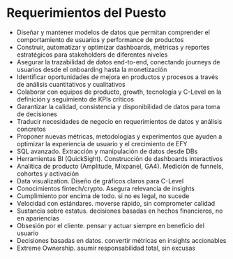 # Requerimientos del Puesto

- Diseñar y mantener modelos de datos que permitan comprender el comportamiento de usuarios y performance de productos
- Construir, automatizar y optimizar dashboards, métricas y reportes estratégicos para stakeholders de diferentes niveles
- Asegurar la trazabilidad de datos end-to-end, conectando journeys de usuarios desde el onboarding hasta la monetización
- Identificar oportunidades de mejora en productos y procesos a través de análisis cuantitativos y cualitativos
- Colaborar con equipos de producto, growth, tecnología y C-Level en la definición y seguimiento de KPIs críticos
- Garantizar la calidad, consistencia y disponibilidad de datos para toma de decisiones
- Traducir necesidades de negocio en requerimientos de datos y análisis concretos
- Proponer nuevas métricas, metodologías y experimentos que ayuden a optimizar la experiencia de usuario y el crecimiento de EFY
- SQL avanzado. Extracción y manipulación de datos desde DBs
- Herramientas BI (QuickSight). Construcción de dashboards interactivos
- Analítica de producto (Amplitude, Mixpanel, GA4). Medición de funnels, cohortes y activación
- Data visualization. Diseño de gráficos claros para C-Level
- Conocimientos fintech/crypto. Asegura relevancia de insights
- Cumplimiento por encima de todo. si no es legal, no sucede
- Velocidad con estándares. moverse rápido, sin comprometer calidad
- Sustancia sobre estatus. decisiones basadas en hechos financieros, no en apariencias
- Obsesión por el cliente. pensar y actuar siempre en beneficio del usuario
- Decisiones basadas en datos. convertir métricas en insights accionables
- Extreme Ownership. asumir responsabilidad total, sin excusas
